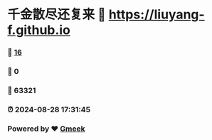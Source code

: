 # 千金散尽还复来 :link: https://liuyang-f.github.io 
### :page_facing_up: [16](https://liuyang-f.github.io/tag.html) 
### :speech_balloon: 0 
### :hibiscus: 63321 
### :alarm_clock: 2024-08-28 17:31:45 
### Powered by :heart: [Gmeek](https://github.com/Meekdai/Gmeek)
